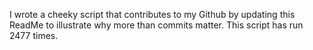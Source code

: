 I wrote a cheeky script that contributes to my Github by updating this ReadMe to illustrate why more than commits matter. This script has run 2477 times.